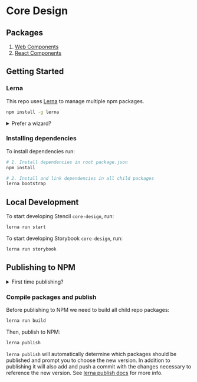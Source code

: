 # Core Design

## Packages

1. [Web Components](packages/components-web)
1. [React Components](packages/components-react)

## Getting Started

### Lerna

This repo uses [Lerna](https://github.com/lerna/lerna) to manage multiple npm packages.

```bash
npm install -g lerna
```

<details>
  <summary>Prefer a wizard?</summary>

Install [lerna-wizard](https://github.com/webuniverseio/lerna-wizard) for a more helpful and visual cli experience.

```bash
npm install -g lerna-wizard
```

</details>

### Installing dependencies

To install dependencies run:

```bash
# 1. Install dependencies in root package.json
npm install

# 2. Install and link dependencies in all child packages
lerna bootstrap
```

## Local Development

To start developing Stencil `core-design`, run:

```bash
lerna run start
```

To start developing Storybook `core-design`, run:

```bash
lerna run storybook
```

## Publishing to NPM

<details>
  <summary>First time publishing?</summary>

1. Make sure you have an [NPM account](https://www.npmjs.com/login) with access to the `@core-design` packages.
1. Make sure you are logged in to npm on the terminal with:

```bash
npm login
```

</details>

### Compile packages and publish

Before publishing to NPM we need to build all child repo packages:

```bash
lerna run build
```

Then, publish to NPM:

```bash
lerna publish
```

`lerna publish` will automatically determine which packages should be published and prompt you to choose the new version. In addition to publishing it will also add and push a commit with the changes necessary to reference the new version. See [lerna publish docs](https://github.com/lerna/lerna/tree/master/commands/publish#readme) for more info.
